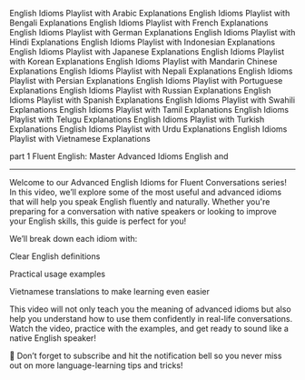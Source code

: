 English Idioms Playlist with Arabic Explanations
English Idioms Playlist with Bengali Explanations
English Idioms Playlist with French Explanations
English Idioms Playlist with German Explanations
English Idioms Playlist with Hindi Explanations
English Idioms Playlist with Indonesian Explanations
English Idioms Playlist with Japanese Explanations
English Idioms Playlist with Korean Explanations
English Idioms Playlist with Mandarin Chinese Explanations
English Idioms Playlist with Nepali Explanations
English Idioms Playlist with Persian Explanations
English Idioms Playlist with Portuguese Explanations
English Idioms Playlist with Russian Explanations
English Idioms Playlist with Spanish Explanations
English Idioms Playlist with Swahili Explanations
English Idioms Playlist with Tamil Explanations
English Idioms Playlist with Telugu Explanations
English Idioms Playlist with Turkish Explanations
English Idioms Playlist with Urdu Explanations
English Idioms Playlist with Vietnamese Explanations

part 1 Fluent English: Master Advanced Idioms English and

---

Welcome to our Advanced English Idioms for Fluent Conversations series! In this video, we’ll explore some of the most useful and advanced idioms that will help you speak English fluently and naturally. Whether you're preparing for a conversation with native speakers or looking to improve your English skills, this guide is perfect for you!

We’ll break down each idiom with:

Clear English definitions

Practical usage examples

Vietnamese translations to make learning even easier

This video will not only teach you the meaning of advanced idioms but also help you understand how to use them confidently in real-life conversations. Watch the video, practice with the examples, and get ready to sound like a native English speaker!

🔔 Don’t forget to subscribe and hit the notification bell so you never miss out on more language-learning tips and tricks!
